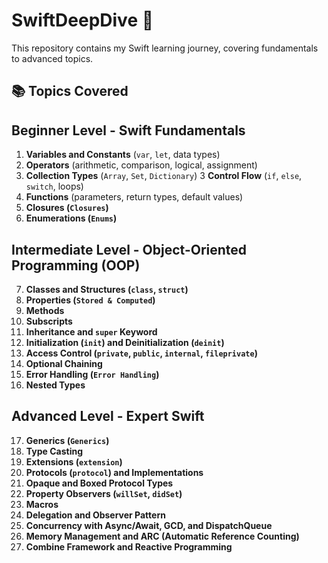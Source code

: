 # SwiftDeepDive 🚀

This repository contains my Swift learning journey, covering fundamentals to advanced topics.

## 📚 Topics Covered

## Beginner Level - Swift Fundamentals
1. **Variables and Constants** (`var`, `let`, data types)
2. **Operators** (arithmetic, comparison, logical, assignment)
2. **Collection Types** (`Array`, `Set`, `Dictionary`)
3  **Control Flow** (`if`, `else`, `switch`, loops)
4. **Functions** (parameters, return types, default values)
5. **Closures (`Closures`)**
6. **Enumerations (`Enums`)**

## Intermediate Level - Object-Oriented Programming (OOP)
7.  **Classes and Structures (`class`, `struct`)**
8.  **Properties (`Stored & Computed`)**
9.  **Methods**
10. **Subscripts**
11. **Inheritance and `super` Keyword**
12. **Initialization (`init`) and Deinitialization (`deinit`)**
13. **Access Control (`private`, `public`, `internal`, `fileprivate`)**
14. **Optional Chaining**
15. **Error Handling (`Error Handling`)**
16. **Nested Types**

## Advanced Level - Expert Swift
17. **Generics (`Generics`)**
18. **Type Casting**
19. **Extensions (`extension`)**
20. **Protocols (`protocol`) and Implementations**
21. **Opaque and Boxed Protocol Types**
22. **Property Observers (`willSet`, `didSet`)**
23. **Macros**
24. **Delegation and Observer Pattern**
25. **Concurrency with Async/Await, GCD, and DispatchQueue**
26. **Memory Management and ARC (Automatic Reference Counting)**
27. **Combine Framework and Reactive Programming**

